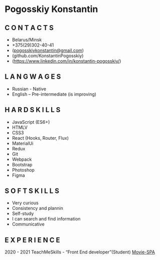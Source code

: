 # Pogosskiy Konstantin
## C O N T A C T S
* Belarus/Minsk
* +375(29)302-40-41
* (pogosskiykonstantin@gmail.com)
* (github.com/KonstantinPogosskiy)
* (https://www.linkedin.com/in/konstantin-pogosskiy/)
## L A N G W A G E S
* Russian - Native
* English – Pre-intermediate (is improving)
## H A R D S K I L L S
- JavaScript (ES6+)
- HTMLV
- CSS3
- React (Hooks, Router, Flux)
- MaterialUi
- Redux
- Git
- Webpack
- Bootstrap
- Photoshop
- Figma
## S O F T S K I L L S
- Very curious
- Consistency and plannin
- Self-study
- I can search and find information
- Communicative
## E X P E R I E N C E
2020 - 2021
TeachMeSkills - “Front End developer”(Student)
[Movie-SPA](https://konstantinpogosskiy.github.io/Movie-SPA/)
